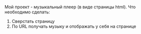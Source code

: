 Мой проект - музыкальный плеер (в виде страницы html).
Что необходимо сделать:
1) Сверстать страницу
2) По URL получать музыку и отображать у себя на странице
